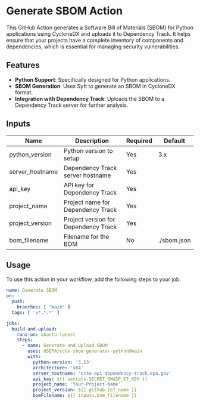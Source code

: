 # Generate SBOM Action

This GitHub Action generates a Software Bill of Materials (SBOM) for Python applications using CycloneDX and uploads it to Dependency Track. It helps ensure that your projects have a complete inventory of components and dependencies, which is essential for managing security vulnerabilities.

## Features

- **Python Support**: Specifically designed for Python applications.
- **SBOM Generation**: Uses Syft to generate an SBOM in CycloneDX format.
- **Integration with Dependency Track**: Uploads the SBOM to a Dependency Track server for further analysis.

## Inputs

| Name            | Description                                 | Required | Default       |
|-----------------|---------------------------------------------|----------|---------------|
| python_version   | Python version to setup                    | Yes      | 3.x           |
| server_hostname  | Dependency Track server hostname            | Yes      |               |
| api_key          | API key for Dependency Track                | Yes      |               |
| project_name     | Project name for Dependency Track           | Yes      |               |
| project_version  | Project version for Dependency Track        | Yes      |               |
| bom_filename      | Filename for the BOM                       | No       | ./sbom.json   |

## Usage

To use this action in your workflow, add the following steps to your job:

```yaml
name: Generate SBOM
on:
  push:
    branches: [ "main" ]
  tags: [ 'v*.*.*' ]

jobs:
  build-and-upload:
    runs-on: ubuntu-latest
    steps:
      - name: Generate and Upload SBOM
        uses: USEPA/ccte-sbom-generator-python@main
        with:
          python-version: '3.13'
          architecture: 'x64' 
          server_hostname: 'ccte-api-dependency-track.epa.gov'
          api_key: ${{ secrets.SECRET_OWASP_DT_KEY }}
          project_name: 'Your-Project-Name'
          project_version: ${{ github.ref_name }}
          bomFilename: ${{ inputs.bom_filename }}
